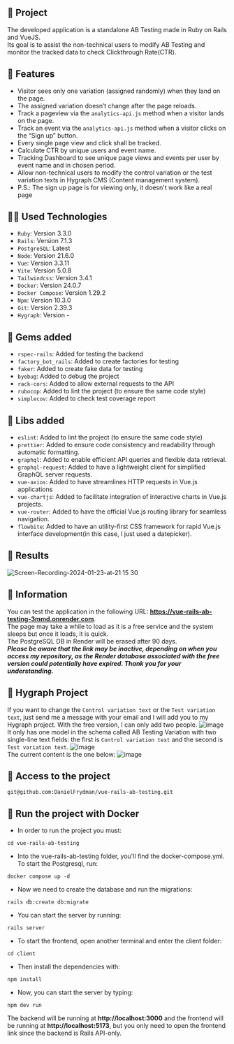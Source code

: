 ## :rocket: Project
The developed application is a standalone AB Testing made in Ruby on Rails and VueJS.
<br>
Its goal is to assist the non-technical users to modify AB Testing and monitor the tracked data to check Clickthrough Rate(CTR).

## :tada: Features
- Visitor sees only one variation (assigned randomly) when they land on the page.
- The assigned variation doesn’t change after the page reloads.
- Track a pageview via the `analytics-api.js` method when a visitor lands on the page.
- Track an event via the `analytics-api.js` method when a visitor clicks on the “Sign up” button.
- Every single page view and click shall be tracked.
- Calculate CTR by unique users and event name.
- Tracking Dashboard to see unique page views and events per user by event name and in chosen period.
- Allow non-technical users to modify the control variation or the test variation texts in Hygraph CMS (Content management system).
- P.S.: The sign up page is for viewing only, it doesn't work like a real page

## :technologist: Used Technologies
- `Ruby`: Version 3.3.0
- `Rails`: Version 7.1.3
- `PostgreSQL`: Latest
- `Node`: Version 21.6.0
- `Vue`: Version 3.3.11
- `Vite`: Version 5.0.8
- `Tailwindcss`: Version 3.4.1
- `Docker`: Version  24.0.7
- `Docker Compose`: Version 1.29.2
- `Npm`: Version 10.3.0
- `Git`: Version 2.39.3
- `Hygraph`: Version -

## :wrench: Gems added
- `rspec-rails`: Added for testing the backend
- `factory_bot_rails`: Added to create factories for testing
- `faker`: Added to create fake data for testing
- `byebug`: Added to debug the project
- `rack-cors`: Added to allow external requests to the API
- `rubocop`: Added to lint the project (to ensure the same code style)
- `simplecov`: Added to check test coverage report

## :hammer: Libs added
- `eslint`: Added to lint the project (to ensure the same code style)
- `prettier`: Added to ensure code consistency and readability through automatic formatting.
- `graphql`: Added to enable efficient API queries and flexible data retrieval.
- `graphql-request`: Added to have a lightweight client for simplified GraphQL server requests.
- `vue-axios`: Added to have streamlines HTTP requests in Vue.js applications
- `vue-chartjs`: Added to facilitate integration of interactive charts in Vue.js projects.
- `vue-router`: Added to have the official Vue.js routing library for seamless navigation.
- `flowbite`: Added to have an utility-first CSS framework for rapid Vue.js interface development(in this case, I just used a datepicker).

## :roller_coaster: Results
![Screen-Recording-2024-01-23-at-21 15 30](https://github.com/DanielFrydman/vue-rails-ab-testing/assets/43658712/a1fb5f01-0874-468f-ba9a-15e331665d42)

## :pushpin: Information
You can test the application in the following URL: **https://vue-rails-ab-testing-3mmd.onrender.com**.
<br>
The page may take a while to load as it is a free service and the system sleeps but once it loads, it is quick.
<br>
The PostgreSQL DB in Render will be erased after 90 days.
<br>
***Please be aware that the link may be inactive, depending on when you access my repository, as the Render database associated with the free version could potentially have expired. Thank you for your understanding.***

## :postbox: Hygraph Project
If you want to change the `Control variation text` or the `Test variation text`, just send me a message with your email and I will add you to my Hygraph project. With the free version, I can only add two people.
![image](https://github.com/DanielFrydman/vue-rails-ab-testing/assets/43658712/3169d131-e7a9-41b9-a6bb-155a7471edd1)
<br>
It only has one model in the schema called AB Testing Variation with two single-line text fields: the first is `Control variation text` and the second is `Test variation text`.
![image](https://github.com/DanielFrydman/vue-rails-ab-testing/assets/43658712/653c6c26-a734-4574-9475-883658d16954)
<br>
The current content is the one below:
![image](https://github.com/DanielFrydman/vue-rails-ab-testing/assets/43658712/f2628fc8-4f6f-4062-ab81-ff492c82b499)


## 📁 Access to the project
```shell
git@github.com:DanielFrydman/vue-rails-ab-testing.git
```

## 🐳 Run the project with Docker
- In order to run the project you must: 
```shell
cd vue-rails-ab-testing
```
- Into the vue-rails-ab-testing folder, you'll find the docker-compose.yml. To start the Postgresql, run:
```shell
docker compose up -d
```
- Now we need to create the database and run the migrations:
```shell
rails db:create db:migrate
```
- You can start the server by running:
```shell
rails server
```
- To start the frontend, open another terminal and enter the client folder:
```shell
cd client
```
- Then install the dependencies with:
```shell
npm install
```
- Now, you can start the server by typing:
```shell
npm dev run
```
The backend will be running at **http://localhost:3000** and the frontend will be running at **http://localhost:5173**, but you only need to open the frontend link since the backend is Rails API-only.

